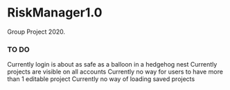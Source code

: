 # RiskManager1.0
Group Project 2020.






### TO DO

Currently login is about as safe as a balloon in a hedgehog nest
Currently projects are visible on all accounts
Currently no way for users to have more than 1 editable project
Currently no way of loading saved projects
